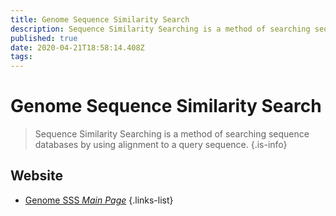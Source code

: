 ```yaml
---
title: Genome Sequence Similarity Search
description: Sequence Similarity Searching is a method of searching sequence databases by using alignment to a query sequence.
published: true
date: 2020-04-21T18:58:14.408Z
tags: 
---
```


# Genome Sequence Similarity Search

> Sequence Similarity Searching is a method of searching sequence databases by using alignment to a query sequence.
{.is-info}



## Website

- [Genome SSS *Main Page*](https://www.genome.jp/tools/blast/)
{.links-list}

